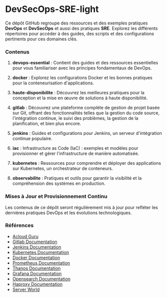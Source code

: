 # DevSecOps-SRE-light

Ce dépôt GitHub regroupe des ressources et des exemples pratiques **DevOps** et **DevSecOps** et aussi des pratiques **SRE**. Explorez les différents répertoires pour accéder à des guides, des scripts et des configurations pertinents pour ces domaines clés.

### Contenus

1. **devops-essential** : Contient des guides et des ressources essentielles pour vous familiariser avec les principes fondamentaux de DevOps.

2. **docker** : Explorez les configurations Docker et les bonnes pratiques pour la conteneurisation d'applications.

3. **haute-disponibilite** : Découvrez les meilleures pratiques pour la conception et la mise en œuvre de solutions à haute disponibilité.

4. **gitlab** : Découvrez une plateforme complète de gestion de projet basée sur Git, offrant des fonctionnalités telles que la gestion du code source, l'intégration continue, le suivi des problèmes, la gestion de la planification, et bien plus encore.

5. **jenkins** : Guides et configurations pour Jenkins, un serveur d'intégration continue populaire.

6. **iac** : Infrastructure as Code (IaC) : exemples et modèles pour provisionner et gérer l'infrastructure de manière automatisée.

7. **kubernetes** : Ressources pour comprendre et déployer des applications sur Kubernetes, un orchestrateur de conteneurs.

8. **observabilite** : Pratiques et outils pour garantir la visibilité et la compréhension des systèmes en production.

### Mises à Jour et Provisionnement Continu

Les contenus de ce dépôt seront régulièrement mis à jour pour refléter les dernières pratiques DevOps et les évolutions technologiques.

### Références

- [Acloud Guru](https://learn.acloud.guru/)
- [Gitlab Documentation](https://docs.gitlab.com/)
- [Jenkins Documentation](https://www.jenkins.io/doc/)
- [Kubernetes Documentation](https://kubernetes.io/docs/home/)
- [Docker Documentation](https://docs.docker.com/)
- [Prometheus Documentation](https://prometheus.io/docs/introduction/overview/)
- [Thanos Documentation](https://thanos.io/tip/thanos/getting-started.md/)
- [Grafana Documentation](https://grafana.com/docs/)
- [Opensearch Documentation](https://opensearch.org/docs/latest/intro/)
- [Haproxy Documentation](https://docs.haproxy.org/)
- [Server World](https://www.server-world.info/en/)